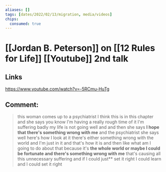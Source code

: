 ```yaml
---
aliases: []
tags: [dates/2022/02/13/migration, media/videos]
chips:
  consumed: true
---
```

 
# [[Jordan B. Peterson]] on [[12 Rules for Life]] [[Youtube]] 2nd talk
## Links
https://www.youtube.com/watch?v=-5RCmu-HuTg
## Comment:
>this woman comes up to a psychiatrist I think this is in this chapter and she says you know I'm having a really rough time of it I'm suffering badly my life is not going well and and then she says **I hope that there's something wrong with me** and the psychiatrist she says well here's how I look at it there's either something wrong with the world and I'm just in it and that's how it is and then like what am I going to do about that because it's **the whole world or maybe I could be fortunate and there's something wrong with me** that's causing all this unnecessary suffering and if I could just** set it right I could learn and I could set it right
